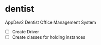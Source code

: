 # dentist
 AppDev2 Dentist Office Management System

 - [ ] Create Driver
 - [ ] Create classes for holding instances
